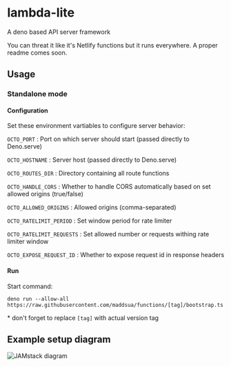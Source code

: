 # lambda-lite

A deno based API server framework

You can threat it like it's Netlify functions but it runs everywhere. A proper readme comes soon.

## Usage

### Standalone mode

#### Configuration

Set these environment vartiables to configure server behavior:

`OCTO_PORT` : Port on which server should start (passed directly to Deno.serve)

`OCTO_HOSTNAME` : Server host (passed directly to Deno.serve)

`OCTO_ROUTES_DIR` : Directory containing all route functions

`OCTO_HANDLE_CORS` : Whether to handle CORS automatically based on set allowed origins (true/false)

`OCTO_ALLOWED_ORIGINS` : Allowed origins (comma-separated)

`OCTO_RATELIMIT_PERIOD` : Set window period for rate limiter

`OCTO_RATELIMIT_REQUESTS` : Set allowed number or requests withing rate limiter window

`OCTO_EXPOSE_REQUEST_ID` : Whether to expose request id in response headers

#### Run

Start command:

```
deno run --allow-all https://raw.githubusercontent.com/maddsua/functions/[tag]/bootstrap.ts
```

\* don't forget to replace `[tag]` with actual version tag

## Example setup diagram

<img src="docs/jamstack-diagram.png" alt="JAMstack diagram" />
